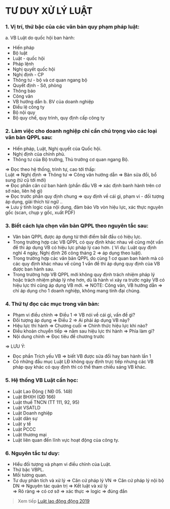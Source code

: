 # TƯ DUY XỬ LÝ LUẬT


### 1. Vị trí, thứ bậc của các văn bản quy phạm pháp luật:
a. VB Luật do quốc hội ban hành:  
- Hiến pháp
- Bộ luật
- Luật - quốc hội
- Pháp lệnh
- Nghị quyết quốc hội 
- Nghị định - CP
- Thông tư - bộ và cơ quan ngang bộ
- Quyết định - Sở, phòng
- Thông báo
- Công văn
- VB hướng dẫn
b. BV của doanh nghiệp  
- Điều lệ công ty
- Bộ nội quy
- Bộ quy chế, quy trình, quy định cấp công ty

### 2. Làm việc cho doanh nghiệp chỉ cần chú trọng vào các loại văn bản QPPL sau:
- Hiến pháp, Luật, Nghị quyết của Quốc hội.
- Nghị định của chính phủ.
- Thông tư của Bộ trưởng, Thủ trưởng cơ quan ngang Bộ.

=> Đọc theo hệ thống, trình tự, cao tới thấp:  
Luật => Nghị định => Thông tư => Công văn hướng dẫn => Bản sửa đổi, bổ sung (từ cũ tới mới)  
=> Đọc phần căn cứ ban hành (phần đầu VB => xác định banh hành trên cơ sở nào, liên hệ gì)  
=> Đọc trước phần quy định chung => quy định về cái gì, phạm vi - đối tượng áp dụng, giải thích từ ngữ ..  
=> Lưu ý tính logic của nội dung, đảm bảo Vb vòn hiệu lực, xác thực nguyên gốc (scan, chụp y gốc, xuất PDF)  

### 3. Biết cách lựa chọn văn bản QPPL theo nguyên tắc sau:
- Văn bản QPPL được áp dụng từ thời điểm bắt đầu có hiệu lực.
- Trong trường hợp các VB QPPL có quy định khác nhau về cũng một vấn đề thì áp dụng VB có hiệu lực pháp lý cao hơn.
( Ví dụ: Luật quy định nghỉ 4 ngày, Nghị định 26 công tháng 2 => áp dụng theo luật).  
- Trong trường hợp các văn bản QPPL do cùng 1 cơ quan ban hành mà có các quy định khác nhau về cũng 1 vấn đề thì áp dụng quy định của VB được ban hành sau.
- Trong trường hợp VB QPPL mới không quy định trách nhiệm pháp lý hoặc trách nhiệm pháp lý nhẹ hơn, dù là hành vi xảy ra trước ngày VB có hiệu lực thì cũng áp dụng VB mới.
=> NOTE: Công văn, VB hướng dẫn => chỉ áp dụng cho 1 doanh nghiệp, không mang tính đại chúng.  

### 4. Thứ tự đọc các mục trong văn bản: 
- Phạm vi điều chỉnh => Điều 1 => VB nói về cái gì, vấn đề gì?
- Đối tượng áp dụng => Điều 2 => Ai phải áp dụng VB này?
- Hiệu lực thi hành => Chương cuối => Chính thức hiệu lực khi nào?
- Điều khoản chuyển tiếp => nằm sau hiệu lực thi hành => Phỉa làm gì?
- Nội dung chính 
=> Đọc tiêu đề chương trước  

=> LƯU Ý:  
+ Đọc phần Trích yếu VB => biết VB được sửa đổi hay ban hành lần 1
+ Có những đầu mục Luật LĐ không quy định trực tiếp nhưng các VB pháp quy khác có quy định thì có thể tham chiếu sáng VB khác.

### 5. Hệ thống VB Luật cần học:
- Luật Lao Động ( NĐ 05. 148)
- Luật BHXH (QĐ 166) 
- Luật thuế TNCN (TT 111, 92, 95)
- Luật VSATLD
- Luật Doanh nghiệp
- Luật dân sự
- Luật y tế
- Luật PCCC
- Luật thương mại
- Luật liên quan đến lĩnh vực hoạt động của công ty.

### 6. Nguyên tắc tư duy:
- Hiểu đối tượng và phạm vi điều chỉnh của Luật.
- Thứ bậc VBPL.
- Mối tương quan.
- Tư duy phân tích và xử lý
=> Căn cứ pháp lý VN => Căn cứ pháp lý nội bộ DN => Nguyên tác quản trị => Kết luật và xử lý  
=> Rõ ràng => có cơ sở => xác thực => logic => đúng đắn  
> Xem tiếp [Luật lao động động 2019](https://thuvienphapluat.vn/van-ban/Lao-dong-Tien-luong/Bo-Luat-lao-dong-2019-333670.aspx)  

